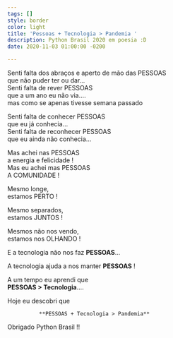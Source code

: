 ```yaml
---
tags: []
style: border
color: light
title: 'Pessoas + Tecnologia > Pandemia '
description: Python Brasil 2020 em poesia :D
date: 2020-11-03 01:00:00 -0200

---
```

Senti falta dos abraços e aperto de mão das PESSOAS  
              que não puder ter ou dar...  
Senti falta de rever PESSOAS   
              que a um ano eu não via....  
mas como se apenas tivesse semana passado

Senti falta de conhecer PESSOAS   
              que eu  já conhecia...  
Senti falta de reconhecer PESSOAS   
              que eu ainda não conhecia...

Mas achei nas PESSOAS  
              a energia e felicidade !  
Mas eu achei mas PESSOAS   
              A COMUNIDADE !

Mesmo longe,  
              estamos PERTO !

Mesmo separados,  
              estamos JUNTOS !

Mesmos não nos vendo,  
              estamos nos OLHANDO !

E a tecnologia não nos faz **PESSOAS**...

A tecnologia ajuda a nos manter **PESSOAS** !

A um tempo eu aprendi que   
              **PESSOAS > Tecnologia**....

Hoje eu descobri que 

              **PESSOAS + Tecnologia > Pandemia** 

Obrigado Python Brasil !!